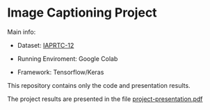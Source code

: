 # Image Captioning Project


Main info:

- Dataset: [IAPRTC-12](https://www.imageclef.org/photodata)

- Running Enviroment: Google Colab

- Framework: Tensorflow/Keras


This repository contains only the code and presentation results.

The project results are presented in the file [project-presentation.pdf](project-presentation.pdf)
